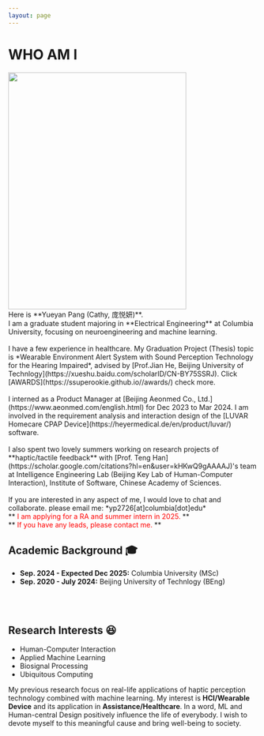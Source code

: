 ```yaml
---
layout: page
---
```


# WHO AM I

<img src="https://ssuperookie.github.io/yueyan.jpg" class="floatpic" width="360" height="480">

<br>
Here is **Yueyan Pang (Cathy, 庞悦妍)**.
<br>
I am a graduate student majoring in **Electrical Engineering** at Columbia University, focusing on neuroengineering and machine learning. 

<br>
<br>
I have a few experience in healthcare. My Graduation Project (Thesis) topic is *Wearable Environment Alert System with Sound Perception Technology for the Hearing Impaired*, advised by [Prof.Jian He, Beijing University of Technlogy](https://xueshu.baidu.com/scholarID/CN-BY75SSRJ). Click [AWARDS](https://ssuperookie.github.io//awards/) check more.
<br>
<br>
I interned as a Product Manager at [Beijing Aeonmed Co., Ltd.](https://www.aeonmed.com/english.html) for Dec 2023 to Mar 2024. I am involved in the requirement analysis and interaction design of the [LUVAR Homecare CPAP Device](https://heyermedical.de/en/product/luvar/) software.
<br>
<br>
I also spent two lovely summers working on research projects of **haptic/tactile feedback** with [Prof. Teng Han](https://scholar.google.com/citations?hl=en&user=kHKwQ9gAAAAJ)'s team at Intelligence Engineering Lab (Beijing Key Lab of Human-Computer Interaction), Institute of Software, Chinese Academy of Sciences.
<br>
<br>
If you are interested in any aspect of me, I would love to chat and collaborate.
please email me: *yp2726[at]columbia[dot]edu*

<br>
**<font color='red'> I am applying for a RA and summer intern in 2025. </font>**
<br>
**<font color='red'> If you have any leads, please contact me. </font>**

## Academic Background 🎓

- **Sep. 2024 - Expected Dec 2025:** Columbia University (MSc)
- **Sep. 2020 - July 2024:** Beijing University of Technlogy (BEng)

<br>
<br>


## Research Interests 😆

- Human-Computer Interaction
- Applied Machine Learning
- Biosignal Processing
- Ubiquitous Computing

My previous research focus on real-life applications of haptic perception technology combined with machine learning. My interest is **HCI/Wearable Device** and its application in **Assistance/Healthcare**. 
In a word, ML and Human-central Design positively influence the life of everybody. I wish to devote myself to this meaningful cause and bring well-being to society.

<br>

<!-- <video width="1000" height="750" controls>
  <source src="/videos/1226.mp4" type="video/mp4">
  
</video> -->





